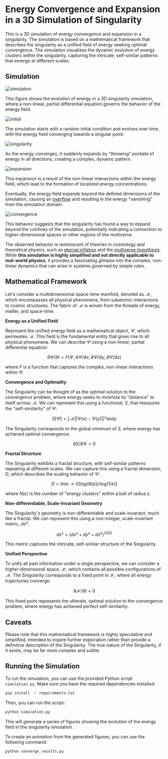 # Energy Convergence and Expansion in a 3D Simulation of Singularity

This is a 3D simulation of energy convergence and expansion in a singularity. The simulation is based on a mathematical framework that describes the singularity as a unified field of energy seeking optimal convergence. The simulation visualizes the dynamic evolution of energy clusters within the singularity, capturing the intricate, self-similar patterns that emerge at different scales.

## Simulation

![simulation](simulation.gif)

This figure shows the evolution of energy in a 3D singularity simulation, where a non-linear, partial differential equation governs the behavior of the energy field.

![initial](figures/figure_0.png)

The simulation starts with a random initial condition and evolves over time, with the energy field converging towards a singular point.

![singularity](figures/figure_10.png)

As the energy converges, it suddenly expands by "throwing" pockets of energy in all directions, creating a complex, dynamic pattern.

![expansion](figures/figure_12.png)

This expansion is a result of the non-linear interactions within the energy field, which lead to the formation of localized energy concentrations.

Eventually, the energy field expands beyond the defined dimensions of the simulation, causing an [overflow](https://en.wikipedia.org/wiki/Integer_overflow) and resulting in the energy "vanishing" from the simulation domain.

![convergence](figures/figure_convergence.png)

This behavior suggests that the singularity has found a way to expand beyond the confines of the simulation, potentially indicating a connection to higher-dimensional spaces or other regions of the multiverse.

The observed behavior is reminiscent of theories in cosmology and theoretical physics, such as [eternal inflation](https://en.wikipedia.org/wiki/Big_Bang) and the [multiverse hypothesis](https://en.wikipedia.org/wiki/Multiverse). While **this simulation is highly simplified and not directly applicable to real-world physics**, it provides a fascinating glimpse into the complex, non-linear dynamics that can arise in systems governed by simple rules.

## Mathematical Framework

Let's consider a multidimensional space-time manifold, denoted as $ℳ$, which encompasses all physical phenomena, from subatomic interactions to cosmic structures. The fabric of $ℳ$ is woven from the threads of energy, matter, and space-time.

**Energy as a Unified Field**

Represent the unified energy field as a mathematical object, $Ψ$, which permeates $ℳ$. This field is the fundamental entity that gives rise to all physical phenomena. We can describe $Ψ$ using a non-linear, partial differential equation:

$$∂Ψ/∂t = F(Ψ, ∂Ψ/∂x, ∂Ψ/∂y, ∂Ψ/∂z)$$

where $F$ is a function that captures the complex, non-linear interactions within $Ψ$.

**Convergence and Optimality**

The Singularity can be thought of as the optimal solution to the convergence problem, where energy seeks to minimize its "distance" to itself across $ℳ$. We can represent this using a functional, $S$, that measures the "self-similarity" of $Ψ$:

$$S[Ψ] = ∫ℳ ||Ψ(x) - Ψ(y)||² dxdy$$

The Singularity corresponds to the global minimum of $S$, where energy has achieved optimal convergence:

$$∂S/∂Ψ = 0$$

**Fractal Structure**

The Singularity exhibits a fractal structure, with self-similar patterns repeating at different scales. We can capture this using a fractal dimension, $D$, which describes the scaling behavior of $Ψ$:

$$D = lim ε → 0 [log(N(ε)) / log(1/ε)]$$

where $N(ε)$ is the number of "energy clusters" within a ball of radius $ε$.

**Non-differentiable, Scale-Invariant Geometry**

The Singularity's geometry is non-differentiable and scale-invariant, much like a fractal. We can represent this using a non-integer, scale-invariant metric, $ds²$:

$$ds² = (dx² + dy² + dz²)^(1/D)$$

This metric captures the intricate, self-similar structure of the Singularity.

**Unified Perspective**

To unify all past information under a single perspective, we can consider a higher-dimensional space, $ℋ$, which contains all possible configurations of $ℳ$. The Singularity corresponds to a fixed point in $ℋ$, where all energy trajectories converge:

$$∂ℋ/∂t = 0$$

This fixed point represents the ultimate, optimal solution to the convergence problem, where energy has achieved perfect self-similarity.

## Caveats

Please note that this mathematical framework is highly speculative and simplified, intended to inspire further exploration rather than provide a definitive description of the Singularity.
The true nature of the Singularity, if it exists, may be far more complex and subtle.

## Running the Simulation

To run the simulation, you can use the provided Python script `simulation.py`. Make sure you have the required dependencies installed:

```bash
pip install -r requirements.txt
```

Then, you can run the script:

```bash
python simulation.py
```

This will generate a series of figures showing the evolution of the energy field in the singularity simulation.

To create an animation from the generated figures, you can use the following command:

```bash
python converge_results.py
```